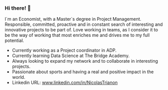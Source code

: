 ### Hi there! 👋

I´m an Economist, with a Master`s degree in Project Management. Responsible, committed, proactive and in constant search of interesting and innovative projects to be part of. Love working in teams, as I consider it to be the way of working that most enriches me and drives me to my full potential. 

- Currently working as a Project coordinator in ADP. 
- Currently learning Data Science at The Bridge Academy.
- Always looking to expand my network and to collaborate in interesting projects. 
- Passionate about sports and having a real and positive impact in the world.
- Linkedin URL: www.linkedin.com/in/NicolasTrianon
